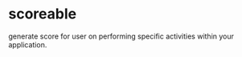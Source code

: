scoreable
=========

generate score for user on performing specific activities within your application. 